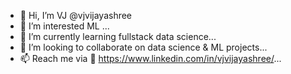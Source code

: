 - 👋 Hi, I’m VJ @vjvijayashree
- 👀 I’m interested ML ...
- 🌱 I’m currently learning fullstack data science...
- 💞️ I’m looking to collaborate on data science & ML projects...
- 📫 Reach me via 🔗 https://www.linkedin.com/in/vjvijayashree/...

<!---
vjvijayashree/vjvijayashree is a ✨ special ✨ repository because its `README.md` (this file) appears on your GitHub profile.
You can click the Preview link to take a look at your changes.
--->
